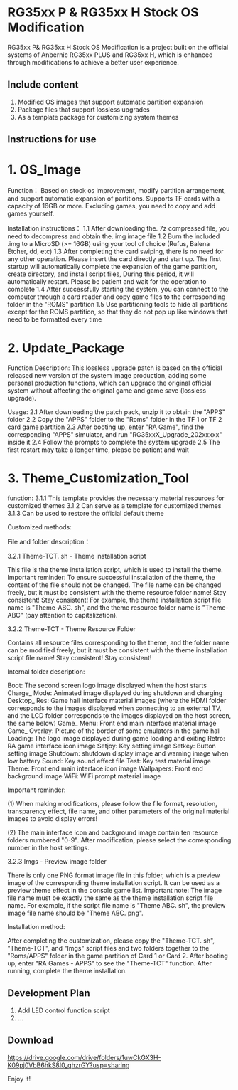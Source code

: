 # RG35xx P &amp; RG35xx H Stock OS Modification

RG35xx P& RG35xx H Stock OS Modification is a project built on the official systems of Anbernic RG35xx PLUS and RG35xx H, which is enhanced through modifications to achieve a better user experience.

Include content
---------------
1. Modified OS images that support automatic partition expansion
2. Package files that support lossless upgrades
3. As a template package for customizing system themes

Instructions for use
--------------------
# 1. OS_Image

Function：
Based on stock os improvement, modify partition arrangement, and support automatic expansion of partitions. 
Supports TF cards with a capacity of 16GB or more. 
Excluding games, you need to copy and add games yourself.

Installation instructions：
1.1 After downloading the. 7z compressed file, you need to decompress and obtain the. img image file
1.2 Burn the included .img to a MicroSD (>= 16GB) using your tool of choice (Rufus, Balena Etcher, dd, etc)
1.3 After completing the card swiping, there is no need for any other operation. Please insert the card directly and start up. 
    The first startup will automatically complete the expansion of the game partition, create directory, and install script files,
    During this period, it will automatically restart. Please be patient and wait for the operation to complete
1.4 After successfully starting the system, you can connect to the computer through a card reader and copy game files to the
    corresponding folder in the "ROMS" partition
1.5 Use partitioning tools to hide all partitions except for the ROMS partition, so that they do not pop up like windows that need to be formatted every time

# 2. Update_Package

Function Description:
This lossless upgrade patch is based on the official released new version of the system image production, adding some personal production functions, which can upgrade the original official system without affecting the original game and game save (lossless upgrade).

Usage:
2.1 After downloading the patch pack, unzip it to obtain the "APPS" folder
2.2 Copy the "APPS" folder to the "Roms" folder in the TF 1 or TF 2 card game partition
2.3 After booting up, enter "RA Game", find the corresponding "APPS" simulator, and run "RG35xxX_Upgrade_202xxxxx" inside it
2.4 Follow the prompts to complete the system upgrade
2.5 The first restart may take a longer time, please be patient and wait

# 3. Theme_Customization_Tool

function:
3.1.1 This template provides the necessary material resources for customized themes
3.1.2 Can serve as a template for customized themes
3.1.3 Can be used to restore the official default theme

Customized methods:

File and folder description：

3.2.1 Theme-TCT. sh - Theme installation script

This file is the theme installation script, which is used to install the theme.
Important reminder: To ensure successful installation of the theme, the content of the file should not be changed. 
The file name can be changed freely, but it must be consistent with the theme resource folder name! Stay consistent! Stay consistent!
For example, the theme installation script file name is "Theme-ABC. sh", and the theme resource folder name is "Theme-ABC" (pay attention to capitalization).

3.2.2 Theme-TCT - Theme Resource Folder

Contains all resource files corresponding to the theme, and the folder name can be modified freely, but it must be consistent with the theme installation script file name! Stay consistent! Stay consistent!

Internal folder description:

Boot: The second screen logo image displayed when the host starts
Charge_ Mode: Animated image displayed during shutdown and charging
Desktop_ Res: Game hall interface material images (where the HDMI folder corresponds to the images displayed when connecting to an external TV, and the LCD folder corresponds to the images displayed on the host screen, the same below)
Game_ Menu: Front end main interface material image
Game_ Overlay: Picture of the border of some emulators in the game hall
Loading: The logo image displayed during game loading and exiting
Retro: RA game interface icon image
Setjoy: Key setting image
Setkey: Button setting image
Shutdown: shutdown display image and warning image when low battery
Sound: Key sound effect file
Test: Key test material image
Theme: Front end main interface icon image
Wallpapers: Front end background image
WiFi: WiFi prompt material image

Important reminder:

(1) When making modifications, please follow the file format, resolution, transparency effect, file name, and other parameters of the original material images to avoid display errors!

(2) The main interface icon and background image contain ten resource folders numbered "0-9". After modification, please select the corresponding number in the host settings.

3.2.3 Imgs - Preview image folder

There is only one PNG format image file in this folder, which is a preview image of the corresponding theme installation script. It can be used as a preview theme effect in the console game list.
Important note: The image file name must be exactly the same as the theme installation script file name. For example, if the script file name is "Theme ABC. sh", the preview image file name should be "Theme ABC. png".

Installation method:

After completing the customization, please copy the "Theme-TCT. sh", "Theme-TCT", and "Imgs" script files and two folders together to the "Roms/APPS" folder in the game partition of Card 1 or Card 2. After booting up, enter "RA Games - APPS" to see the "Theme-TCT" function. After running, complete the theme installation.

Development Plan
----------------
1. Add LED control function script
2. ...

Download
--------
https://drive.google.com/drive/folders/1uwCkGX3H-K09pj0VbB6hkS8I0_qhzrGY?usp=sharing

Enjoy it!

